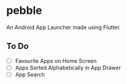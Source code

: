 # pebble

An Android App Launcher made using Flutter.

## To Do

- [ ] Favourite Apps on Home Screen
- [ ] Apps Sorted Alphabetically in App Drawer
- [ ] App Search